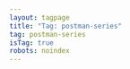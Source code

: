 ```yaml
---
layout: tagpage
title: "Tag: postman-series"
tag: postman-series
isTag: true
robots: noindex
---
```

